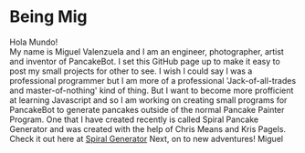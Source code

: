 # Being Mig
Hola Mundo!  
My name is Miguel Valenzuela and I am an engineer, photographer, artist and inventor of PancakeBot.
I set this GitHub page up to make it easy to post my small projects for other to see.  I wish I could say I was a professional programmer but I am more of a professional 'Jack-of-all-trades and master-of-nothing' kind of thing.
But I want to become more profficient at learning Javascript and so I am working on creating small programs for PancakeBot to generate pancakes outside of the normal Pancake Painter Program.
One that I have created recently is called Spiral Pancake Generator and was created with the help of Chris Means and Kris Pagels.  
Check it out here at [Spiral Generator](http://migpics.github.io/spg)
Next, on to new adventures!
Miguel
